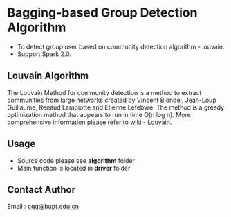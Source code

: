 <link href="http://kevinburke.bitbucket.org/markdowncss/markdown.css" rel="stylesheet"></link>

# Bagging-based Group Detection Algorithm

* To detect group user based on community detection algorithm - louvain. 
* Support Spark 2.0.

## Louvain Algorithm
The Louvain Method for community detection is a method to extract communities from large networks created by Vincent Blondel, Jean-Loup Guillaume, Renaud Lambiotte and Etienne Lefebvre. The method is a greedy optimization method that appears to run in time O(n log n). More comprehensive information please refer to [wiki - Louvain](https://en.wikipedia.org/wiki/Louvain_Modularity).
## Usage
* Source code please see **algorithm** folder
* Main function is located in **driver** folder

## Contact Author
Email : cqq@bupt.edu.cn